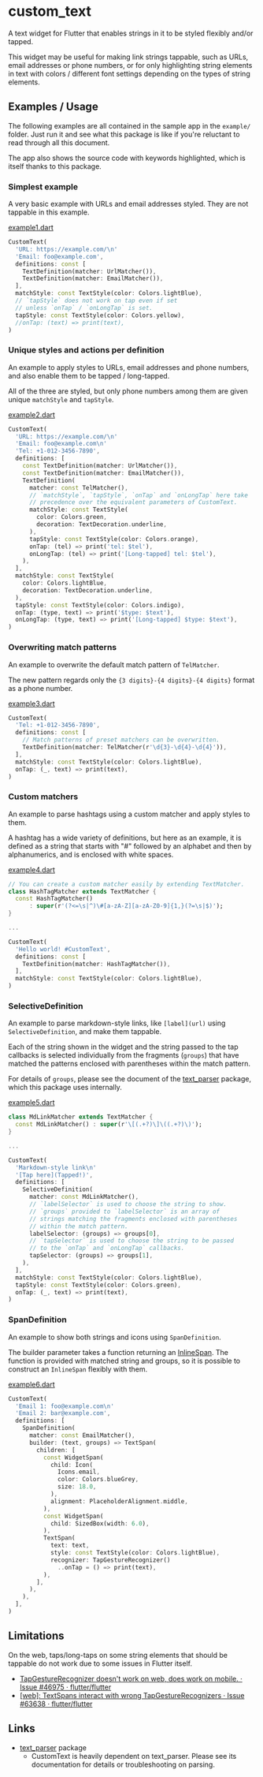 # custom_text

A text widget for Flutter that enables strings in it to be styled flexibly and/or tapped.

This widget may be useful for making link strings tappable, such as URLs, email addresses or
phone numbers, or for only highlighting string elements in text with colors / different font
settings depending on the types of string elements.

## Examples / Usage

The following examples are all contained in the sample app in the `example/` folder.
Just run it and see what this package is like if you're reluctant to read through all
this document.

The app also shows the source code with keywords highlighted, which is itself thanks 
to this package.

### Simplest example

A very basic example with URLs and email addresses styled.
They are not tappable in this example.

[example1.dart](example/lib/examples/example1.dart)

```dart
CustomText(
  'URL: https://example.com/\n'
  'Email: foo@example.com',
  definitions: const [
    TextDefinition(matcher: UrlMatcher()),
    TextDefinition(matcher: EmailMatcher()),
  ],
  matchStyle: const TextStyle(color: Colors.lightBlue),
  // `tapStyle` does not work on tap even if set
  // unless `onTap` / `onLongTap` is set.
  tapStyle: const TextStyle(color: Colors.yellow),
  //onTap: (text) => print(text),
)
```

### Unique styles and actions per definition

An example to apply styles to URLs, email addresses and phone numbers, and also enable
them to be tapped / long-tapped.

All of the three are styled, but only phone numbers among them are given unique `matchStyle`
and `tapStyle`.

[example2.dart](example/lib/examples/example2.dart)

```dart
CustomText(
  'URL: https://example.com/\n'
  'Email: foo@example.com\n'
  'Tel: +1-012-3456-7890',
  definitions: [
    const TextDefinition(matcher: UrlMatcher()),
    const TextDefinition(matcher: EmailMatcher()),
    TextDefinition(
      matcher: const TelMatcher(),
      // `matchStyle`, `tapStyle`, `onTap` and `onLongTap` here take
      // precedence over the equivalent parameters of CustomText.
      matchStyle: const TextStyle(
        color: Colors.green,
        decoration: TextDecoration.underline,
      ),
      tapStyle: const TextStyle(color: Colors.orange),
      onTap: (tel) => print('tel: $tel'),
      onLongTap: (tel) => print('[Long-tapped] tel: $tel'),
    ),
  ],
  matchStyle: const TextStyle(
    color: Colors.lightBlue,
    decoration: TextDecoration.underline,
  ),
  tapStyle: const TextStyle(color: Colors.indigo),
  onTap: (type, text) => print('$type: $text'),
  onLongTap: (type, text) => print('[Long-tapped] $type: $text'),
)
```

### Overwriting match patterns

An example to overwrite the default match pattern of `TelMatcher`.

The new pattern regards only the `{3 digits}-{4 digits}-{4 digits}` format as a phone number.

[example3.dart](example/lib/examples/example3.dart)

```dart
CustomText(
  'Tel: +1-012-3456-7890',
  definitions: const [
    // Match patterns of preset matchers can be overwritten.
    TextDefinition(matcher: TelMatcher(r'\d{3}-\d{4}-\d{4}')),
  ],
  matchStyle: const TextStyle(color: Colors.lightBlue),
  onTap: (_, text) => print(text),
)
```

### Custom matchers

An example to parse hashtags using a custom matcher and apply styles to them.

A hashtag has a wide variety of definitions, but here as an example, it is defined
as a string that starts with "#" followed by an alphabet and then by alphanumerics,
and is enclosed with white spaces.

[example4.dart](example/lib/examples/example4.dart)

```dart
// You can create a custom matcher easily by extending TextMatcher.
class HashTagMatcher extends TextMatcher {
  const HashTagMatcher()
      : super(r'(?<=\s|^)\#[a-zA-Z][a-zA-Z0-9]{1,}(?=\s|$)');
}

...

CustomText(
  'Hello world! #CustomText',
  definitions: const [
    TextDefinition(matcher: HashTagMatcher()),
  ],
  matchStyle: const TextStyle(color: Colors.lightBlue),
)
```

### SelectiveDefinition

An example to parse markdown-style links, like `[label](url)` using `SelectiveDefinition`,
and make them tappable.

Each of the string shown in the widget and the string passed to the tap callbacks is selected
individually from the fragments (`groups`) that have matched the patterns enclosed with
parentheses within the match pattern.

For details of `groups`, please see the document of the
[text_parser](https://pub.dev/packages/text_parser) package, which this package uses internally.

[example5.dart](example/lib/examples/example5.dart)

```dart
class MdLinkMatcher extends TextMatcher {
  const MdLinkMatcher() : super(r'\[(.+?)\]\((.+?)\)');
}

...

CustomText(
  'Markdown-style link\n'
  '[Tap here](Tapped!)',
  definitions: [
    SelectiveDefinition(
      matcher: const MdLinkMatcher(),
      // `labelSelector` is used to choose the string to show.
      // `groups` provided to `labelSelector` is an array of
      // strings matching the fragments enclosed with parentheses
      // within the match pattern.
      labelSelector: (groups) => groups[0],
      // `tapSelector` is used to choose the string to be passed
      // to the `onTap` and `onLongTap` callbacks.
      tapSelector: (groups) => groups[1],
    ),
  ],
  matchStyle: const TextStyle(color: Colors.lightBlue),
  tapStyle: const TextStyle(color: Colors.green),
  onTap: (_, text) => print(text),
)
```

### SpanDefinition

An example to show both strings and icons using `SpanDefinition`.

The builder parameter takes a function returning an
[InlineSpan](https://api.flutter.dev/flutter/painting/InlineSpan-class.html).
The function is provided with matched string and groups, so it is possible to construct
an `InlineSpan` flexibly with them.

[example6.dart](example/lib/examples/example6.dart)

```dart
CustomText(
  'Email 1: foo@example.com\n'
  'Email 2: bar@example.com',
  definitions: [
    SpanDefinition(
      matcher: const EmailMatcher(),
      builder: (text, groups) => TextSpan(
        children: [
          const WidgetSpan(
            child: Icon(
              Icons.email,
              color: Colors.blueGrey,
              size: 18.0,
            ),
            alignment: PlaceholderAlignment.middle,
          ),
          const WidgetSpan(
            child: SizedBox(width: 6.0),
          ),
          TextSpan(
            text: text,
            style: const TextStyle(color: Colors.lightBlue),
            recognizer: TapGestureRecognizer()
              ..onTap = () => print(text),
          ),
        ],
      ),
    ),
  ],
)
```

## Limitations

On the web, taps/long-taps on some string elements that should be tappable do not work
due to some issues in Flutter itself.

- [TapGestureRecognizer doesn't work on web, does work on mobile. · Issue #46975 · flutter/flutter](https://github.com/flutter/flutter/issues/46975)
- [[web]: TextSpans interact with wrong TapGestureRecognizers  · Issue #63638 · flutter/flutter](https://github.com/flutter/flutter/issues/63638)

## Links

- [text_parser](https://pub.dev/packages/text_parser) package
    - CustomText is heavily dependent on text_parser. Please see its documentation for details
    or troubleshooting on parsing.
